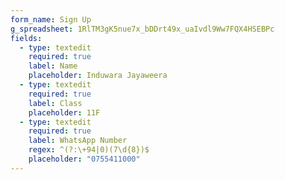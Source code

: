 ```yaml
---
form_name: Sign Up
g_spreadsheet: 1RlTM3gK5nue7x_bDDrt49x_uaIvdl9Ww7FQX4HSEBPc
fields:
  - type: textedit
    required: true
    label: Name
    placeholder: Induwara Jayaweera
  - type: textedit
    required: true
    label: Class
    placeholder: 11F
  - type: textedit
    required: true
    label: WhatsApp Number
    regex: ^(?:\+94|0)(7\d{8})$
    placeholder: "0755411000"
---
```

